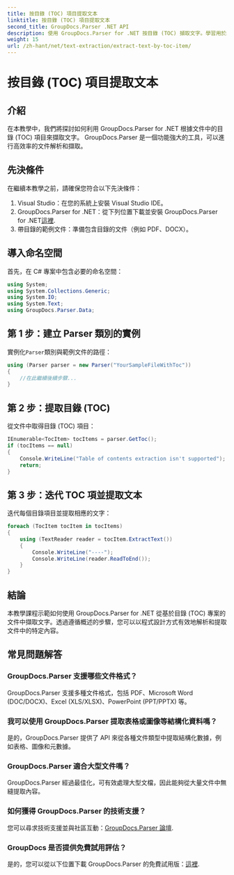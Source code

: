 ```yaml
---
title: 按目錄 (TOC) 項目提取文本
linktitle: 按目錄 (TOC) 項目提取文本
second_title: GroupDocs.Parser .NET API
description: 使用 GroupDocs.Parser for .NET 按目錄 (TOC) 擷取文字。學習用於結構化資料擷取的高效文件解析技術。
weight: 15
url: /zh-hant/net/text-extraction/extract-text-by-toc-item/
---
```


# 按目錄 (TOC) 項目提取文本

## 介紹
在本教學中，我們將探討如何利用 GroupDocs.Parser for .NET 根據文件中的目錄 (TOC) 項目來擷取文字。 GroupDocs.Parser 是一個功能強大的工具，可以進行高效率的文件解析和擷取。
## 先決條件
在繼續本教學之前，請確保您符合以下先決條件：
1. Visual Studio：在您的系統上安裝 Visual Studio IDE。
2.  GroupDocs.Parser for .NET：從下列位置下載並安裝 GroupDocs.Parser for .NET[這裡](https://releases.groupdocs.com/parser/net/).
3. 帶目錄的範例文件：準備包含目錄的文件（例如 PDF、DOCX）。

## 導入命名空間
首先，在 C# 專案中包含必要的命名空間：
```csharp
using System;
using System.Collections.Generic;
using System.IO;
using System.Text;
using GroupDocs.Parser.Data;
```
## 第 1 步：建立 Parser 類別的實例
實例化`Parser`類別與範例文件的路徑：
```csharp
using (Parser parser = new Parser("YourSampleFileWithToc"))
{
    //在此繼續後續步驟...
}
```
## 第 2 步：提取目錄 (TOC)
從文件中取得目錄 (TOC) 項目：
```csharp
IEnumerable<TocItem> tocItems = parser.GetToc();
if (tocItems == null)
{
    Console.WriteLine("Table of contents extraction isn't supported");
    return;
}
```
## 第 3 步：迭代 TOC 項並提取文本
迭代每個目錄項目並提取相應的文字：
```csharp
foreach (TocItem tocItem in tocItems)
{
    using (TextReader reader = tocItem.ExtractText())
    {
        Console.WriteLine("----");
        Console.WriteLine(reader.ReadToEnd());
    }
}
```

## 結論
本教學課程示範如何使用 GroupDocs.Parser for .NET 從基於目錄 (TOC) 專案的文件中擷取文字。透過遵循概述的步驟，您可以以程式設計方式有效地解析和提取文件中的特定內容。

## 常見問題解答
### GroupDocs.Parser 支援哪些文件格式？
GroupDocs.Parser 支援多種文件格式，包括 PDF、Microsoft Word (DOC/DOCX)、Excel (XLS/XLSX)、PowerPoint (PPT/PPTX) 等。
### 我可以使用 GroupDocs.Parser 提取表格或圖像等結構化資料嗎？
是的，GroupDocs.Parser 提供了 API 來從各種文件類型中提取結構化數據，例如表格、圖像和元數據。
### GroupDocs.Parser 適合大型文件嗎？
GroupDocs.Parser 經過最佳化，可有效處理大型文檔，因此能夠從大量文件中無縫提取內容。
### 如何獲得 GroupDocs.Parser 的技術支援？
您可以尋求技術支援並與社區互動：[GroupDocs.Parser 論壇](https://forum.groupdocs.com/c/parser/17).
### GroupDocs 是否提供免費試用評估？
是的，您可以從以下位置下載 GroupDocs.Parser 的免費試用版：[這裡](https://releases.groupdocs.com/).